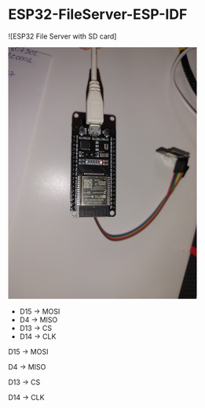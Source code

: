 # ESP32-FileServer-ESP-IDF

![ESP32 File Server with SD card]
<p>
    <img src="ESP32-Server-SD.jpg" width="384"/>
</p>

<p>
    <ul>
        <li>D15 -> MOSI</li>
        <li>D4 -> MISO</li>
        <li>D13 -> CS</li>
        <li>D14 -> CLK</li>
    </ul>
</p>

D15 -> MOSI

D4 -> MISO

D13 -> CS

D14 -> CLK



